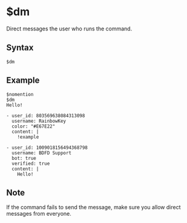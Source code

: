 # $dm
Direct messages the user who runs the command.

## Syntax
```
$dm
```

## Example
```
$nomention
$dm
Hello!
```

``` discord yaml
- user_id: 803569638084313098
  username: RainbowKey
  color: "#E67E22"
  content: |
    !example
```

``` discord yaml
- user_id: 1009018156494368798
  username: BDFD Support
  bot: true
  verified: true
  content: |
    Hello!
```

## Note
If the command fails to send the message, make sure you allow direct messages from everyone.
